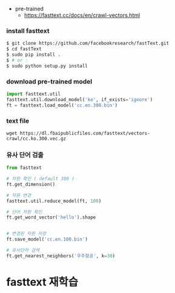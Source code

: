 

- pre-trained 
  - https://fasttext.cc/docs/en/crawl-vectors.html

  

### install fasttext

```bash
$ git clone https://github.com/facebookresearch/fastText.git
$ cd fastText
$ sudo pip install .
$ # or :
$ sudo python setup.py install
```



### download pre-trained model

```python
import fasttext.util
fasttext.util.download_model('ko', if_exists='ignore')  
ft = fasttext.load_model('cc.en.300.bin')
```

### text file

```
wget https://dl.fbaipublicfiles.com/fasttext/vectors-crawl/cc.ko.300.vec.gz
```



### 유사 단어 검출 

```python
from fasttext

# 차원 확인 ( default 300 )
ft.get_dimension()

# 차원 변경
fasttext.util.reduce_model(ft, 100)

# 단어 차원 확인 
ft.get_word_vector('hello').shape


# 변경된 차원 저장
ft.save_model('cc.en.100.bin')

# 유사단어 검색 
ft.get_nearest_neighbors('우주항공', k=30)
```


# fasttext 재학습
